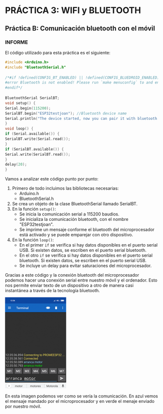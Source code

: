# PRÁCTICA 3: WIFI  y BLUETOOTH  
## Práctica B: Comunicación bluetooth con el móvil 
### INFORME

El código utilizado para esta práctica es el siguiente:

```c
#include <Arduino.h>
#include "BluetoothSerial.h"

/*#if !defined(CONFIG_BT_ENABLED) || !defined(CONFIG_BLUEDROID_ENABLED)
#error Bluetooth is not enabled! Please run `make menuconfig` to and enable it
#endif*/

BluetoothSerial SerialBT;
void setup() {
Serial.begin(115200);
SerialBT.begin("ESP32testjoan"); //Bluetooth device name
Serial.println("The device started, now you can pair it with bluetooth!");
}
void loop() {
if (Serial.available()) {
SerialBT.write(Serial.read());
}
if (SerialBT.available()) {
Serial.write(SerialBT.read());
}
delay(20);
}
```
Vamos a analizar este código punto por punto:
1. Primero de todo incluimos las bibliotecas necesarias:
    - Arduino.h
    - BluetoothSerial.h
2. Se crea un objeto de la clase BluetoothSerial llamado SerialBT.
3. En la función `setup()`:
    - Se inicia la comunicación serial a 115200 baudios.
    - Se inicializa la comunicación bluetooth, con el nombre "ESP32testjoan".
    - Se imprime un mensaje conforme el bluetooth del microprocesador está activado y se puede emparejar con otro dispositivo.
4. En la función `loop()`:
    - En el primer `if` se verifica si hay datos disponibles en el puerto serial USB. Si existen datos, se escriben en el puerto serial bluetooth.
    - En el otro `if` se verifica si hay datos disponibles en el puerto serial bluetooth. Si existen datos, se escriben en el puerto serial USB.
    - Se incluye un delay para evitar saturaciones del microprocesador.

Gracias a este código y la conexión bluetooth del microprocesador podemos hacer una conexión serial entre nuestro móvil y el ordenador. Esto nos permite enviar texto de un dispositivo a otro de manera casi instantánea a través de la tecnología bluetooth.

![Aplicación serial bluetooth](dos-202x300.png)

En esta imagen podemos ver como se vería la comunicación. En azul vemos el mensaje mandado por el microprocesador y en verde el menaje enviado por nuestro móvil.



